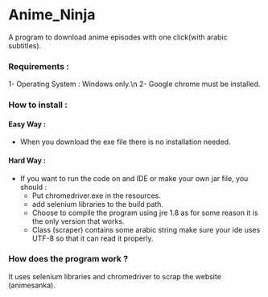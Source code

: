 # Anime_Ninja
 A program to download anime episodes with one click(with arabic subtitles).
### Requirements :
 1- Operating System : Windows only.\n
 2- Google chrome must be installed.

### How to install :
####  Easy Way :
 * When you download the exe file there is no installation needed.
####  Hard Way :
 * If you want to run the code on and IDE or make your own jar file, you should :
   * Put chromedriver.exe in the resources.
   * add selenium libraries to the build path.
   * Choose to compile the program using jre 1.8 as for some reason it is the only version that works.
   * Class (scraper) contains some arabic string make sure your ide uses UTF-8 so that it can read it properly.
### How does the program work ?
 It uses selenium libraries and chromedriver to scrap the website (animesanka).
